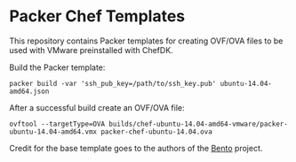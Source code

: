 # Packer Chef Templates

This repository contains Packer templates for creating OVF/OVA files to be used with VMware preinstalled with ChefDK.


Build the Packer template:
```
packer build -var 'ssh_pub_key=/path/to/ssh_key.pub' ubuntu-14.04-amd64.json
```

After a successful build create an OVF/OVA file:
```
ovftool --targetType=OVA builds/chef-ubuntu-14.04-amd64-vmware/packer-ubuntu-14.04-amd64.vmx packer-chef-ubuntu-14.04.ova
```

Credit for the base template goes to the authors of the [Bento](https://github.com/chef/bento) project. 
